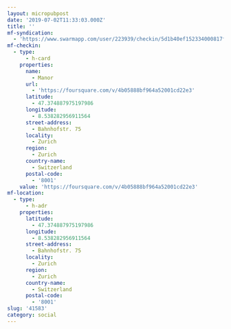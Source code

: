 ```yaml
---
layout: micropubpost
date: '2019-07-02T11:33:03.000Z'
title: ''
mf-syndication:
  - 'https://www.swarmapp.com/user/223939/checkin/5d1b40ef152334000817f708'
mf-checkin:
  - type:
      - h-card
    properties:
      name:
        - Manor
      url:
        - 'https://foursquare.com/v/4b05888bf964a52001cd22e3'
      latitude:
        - 47.374887975197986
      longitude:
        - 8.538282956911564
      street-address:
        - Bahnhofstr. 75
      locality:
        - Zurich
      region:
        - Zurich
      country-name:
        - Switzerland
      postal-code:
        - '8001'
    value: 'https://foursquare.com/v/4b05888bf964a52001cd22e3'
mf-location:
  - type:
      - h-adr
    properties:
      latitude:
        - 47.374887975197986
      longitude:
        - 8.538282956911564
      street-address:
        - Bahnhofstr. 75
      locality:
        - Zurich
      region:
        - Zurich
      country-name:
        - Switzerland
      postal-code:
        - '8001'
slug: '41583'
category: social
---
```

